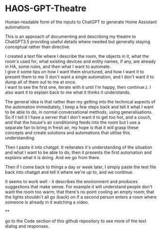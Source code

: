 # HAOS-GPT-Theatre
Human-readable form of the inputs to ChatGPT to generate Home Assistant automations

This is an approach of documenting and describing my theatre to ChatGPT3.5 providing useful details where needed but generally staying conceptual rather than directive.

I created a text file where I describe the room, the objects in it, what the room's used for, what existing devices and entity names, if any, are already in HA, some rules, and then what I want to automate.  
I give it some tips on how I want them structured, and how I want it to present them to me (I don't want a single automation, and I don't want it to dump all of them out to me at once.  
I want to see the first one, iterate with it until I'm happy, then continue.).  I also want it to explain back to me what it thinks it understands.

The general idea is that rather than my getting into the technical aspects of the automation immediately, I keep a few steps back and tell it what I want to be able to do, in normal conversational methods, using generalisations. So if I tell it I have a server that I don't want it to get too hot, and a couch, and that the house's air conditioning feeds into the room but I use a separate fan to bring in fresh air, my hope is that it will grasp these concepts and create solutions and automations that utilise this understanding.

Then I paste it into chatgpt.  It reiterates it's understanding of the situation and what I want to be able to do, then it presents the first automation and explains what it is doing.  And we go from there.

Then if I come back to things a day or week later, I simply paste the text file back into chatgpt and tell it where we're up to, and we continue.

It seems to work well - it describes the environment and produces suggestions that make sense.  For example it will understand people don't want the room too warm; that there's no point cooling an empty room; that the lights shouldn't all go (back) on if a second person enters a room where someone is already in it watching a video. 

**

go to the Code section of this github repository to see more of the text dialog and responses. 